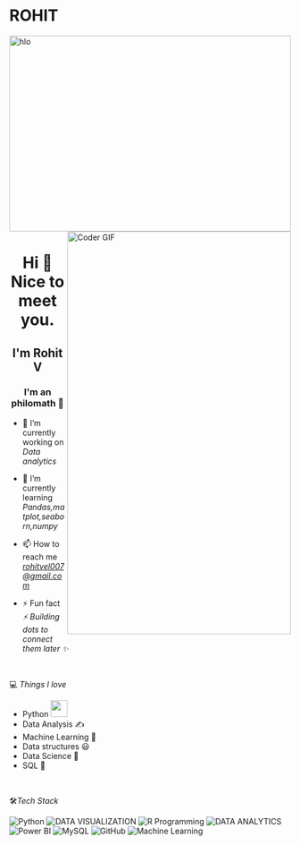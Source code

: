 # ROHIT
<img align="center" src="https://previews.123rf.com/images/karpenkoilia/karpenkoilia1703/karpenkoilia170300025/74775026-vector-line-web-concept-for-programming-modern-linear-banner.jpg" alt="hlo" height="350" width="100%">
<img align="right" src="https://37.media.tumblr.com/a5b210865cf400a21f2b8fb912c12775/tumblr_n9p276dJa91shpedgo1_400.gif" alt="Coder GIF" width="400" height="720">

<h1 align="center">Hi 👋 Nice to meet you.</h1>
<h2 align="center"> I'm Rohit V</h2>

<h3 align="center">I'm an philomath 💖</h3>

- 🔭 I’m currently working on *Data analytics*

- 🌱 I’m currently learning *Pandas,matplot,seaborn,numpy*

- 📫 How to reach me *rohitvel007@gmail.com*

- ⚡ Fun fact *⚡ Building dots to connect them later ✨*
<br>
  
  💻 *Things I love*
- Python <img src="https://media.giphy.com/media/WUlplcMpOCEmTGBtBW/giphy.gif" width="30"> 
- Data Analysis ✍️
- Machine Learning 🧐
- Data structures 😃
- Data Science 😬
- SQL 🧐
  

<br> 

🛠*Tech Stack*

  ![Python](https://img.shields.io/badge/-Python-000000?style=flat&logo=python)
  ![DATA VISUALIZATION](https://img.shields.io/badge/-DataVisualization-000000?style=flat&logo=Datavisualization)
  ![R Programming](https://img.shields.io/badge/-R-000000?style=flat&logo=R)
  ![DATA ANALYTICS](https://img.shields.io/badge/-DataAnalytics-000000?style=flat&logo=DataAnalytics)
  ![Power BI](https://img.shields.io/badge/-PowerBI-000000?style=flat&logo=PowerBI)
  ![MySQL](https://img.shields.io/badge/-MySQL-000000?style=flat&logo=MySQL)
  ![GitHub](https://img.shields.io/badge/-GitHub-000000?style=flat&logo=github&logoColor=FFFFFF)
  ![Machine Learning](https://img.shields.io/badge/-MachineLearning-000000?style=flat&logo=MachineLearning)
 
 
